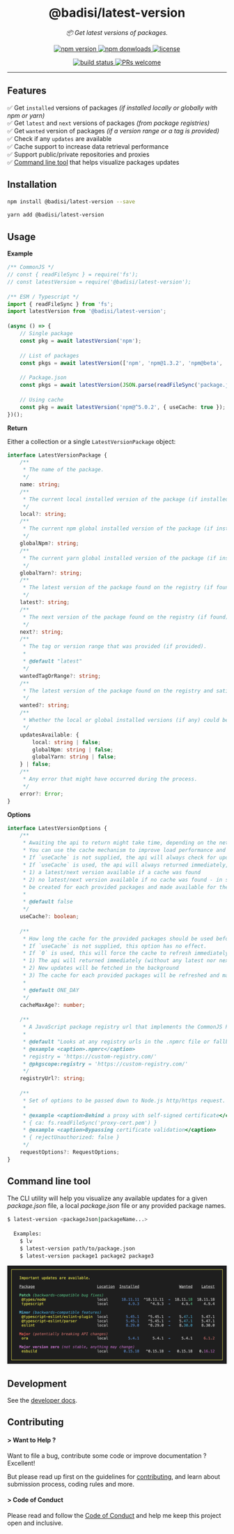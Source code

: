 <h1 align="center">
    @badisi/latest-version
</h1>

<p align="center">
    <i>📦 Get latest versions of packages.</i><br/>
</p>

<p align="center">
    <a href="https://www.npmjs.com/package/@badisi/latest-version">
        <img src="https://img.shields.io/npm/v/@badisi/latest-version.svg?color=blue&logo=npm" alt="npm version" />
    </a>
    <a href="https://npmcharts.com/compare/@badisi/latest-version?minimal=true">
        <img src="https://img.shields.io/npm/dw/@badisi/latest-version.svg?color=7986CB&logo=npm" alt="npm donwloads" />
    </a>
    <a href="https://github.com/badisi/latest-version/blob/main/LICENSE">
        <img src="https://img.shields.io/npm/l/@badisi/latest-version.svg?color=ff69b4" alt="license" />
    </a>
</p>

<p align="center">
    <a href="https://github.com/Badisi/latest-version/actions/workflows/ci_tests.yml">
        <img src="https://github.com/Badisi/latest-version/actions/workflows/ci_tests.yml/badge.svg" alt="build status" />
    </a>
    <a href="https://github.com/badisi/latest-version/blob/main/CONTRIBUTING.md#-submitting-a-pull-request-pr">
        <img src="https://img.shields.io/badge/PRs-welcome-brightgreen.svg" alt="PRs welcome" />
    </a>
</p>

<hr/>

## Features

✅ Get `installed` versions of packages *(if installed locally or globally with npm or yarn)*<br/>
✅ Get `latest` and `next` versions of packages *(from package registries)*<br/>
✅ Get `wanted` version of packages *(if a version range or a tag is provided)*<br/>
✅ Check if any `updates` are available<br/>
✅ Cache support to increase data retrieval performance<br/>
✅ Support public/private repositories and proxies<br/>
✅ [Command line tool](#tool) that helps visualize packages updates<br/>

## Installation

```sh
npm install @badisi/latest-version --save
```

```sh
yarn add @badisi/latest-version
```

## Usage

__Example__

```ts
/** CommonJS */
// const { readFileSync } = require('fs');
// const latestVersion = require('@badisi/latest-version');

/** ESM / Typescript */
import { readFileSync } from 'fs';
import latestVersion from '@badisi/latest-version';

(async () => {
    // Single package
    const pkg = await latestVersion('npm');

    // List of packages
    const pkgs = await latestVersion(['npm', 'npm@1.3.2', 'npm@beta', '@scope/name@^5.0.2']);

    // Package.json
    const pkgs = await latestVersion(JSON.parse(readFileSync('package.json')));

    // Using cache
    const pkg = await latestVersion('npm@^5.0.2', { useCache: true });
})();
```

__Return__

Either a collection or a single `LatestVersionPackage` object:

```ts
interface LatestVersionPackage {
    /**
     * The name of the package.
     */
    name: string;
    /**
     * The current local installed version of the package (if installed).
     */
    local?: string;
    /**
     * The current npm global installed version of the package (if installed).
     */
    globalNpm?: string;
    /**
     * The current yarn global installed version of the package (if installed).
     */
    globalYarn?: string;
    /**
     * The latest version of the package found on the registry (if found).
     */
    latest?: string;
    /**
     * The next version of the package found on the registry (if found).
     */
    next?: string;
    /**
     * The tag or version range that was provided (if provided).
     *
     * @default "latest"
     */
    wantedTagOrRange?: string;
    /**
     * The latest version of the package found on the registry and satisfied by the wanted tag or version range.
     */
    wanted?: string;
    /**
     * Whether the local or global installed versions (if any) could be upgraded or not, based on the wanted version.
     */
    updatesAvailable: {
        local: string | false;
        globalNpm: string | false;
        globalYarn: string | false;
    } | false;
    /**
     * Any error that might have occurred during the process.
     */
    error?: Error;
}
```

__Options__

```ts
interface LatestVersionOptions {
    /**
     * Awaiting the api to return might take time, depending on the network, and might impact your package loading performance.
     * You can use the cache mechanism to improve load performance and reduce unnecessary network requests.
     * If `useCache` is not supplied, the api will always check for updates and wait for every requests to return before returning itself.
     * If `useCache` is used, the api will always returned immediately, with either (for each provided packages):
     * 1) a latest/next version available if a cache was found
     * 2) no latest/next version available if no cache was found - in such case updates will be fetched in the background and a cache will
     * be created for each provided packages and made available for the next call to the api.
     *
     * @default false
     */
    useCache?: boolean;

    /**
     * How long the cache for the provided packages should be used before being refreshed (in milliseconds).
     * If `useCache` is not supplied, this option has no effect.
     * If `0` is used, this will force the cache to refresh immediately:
     * 1) The api will returned immediately (without any latest nor next version available for the provided packages)
     * 2) New updates will be fetched in the background
     * 3) The cache for each provided packages will be refreshed and made available for the next call to the api
     *
     * @default ONE_DAY
     */
    cacheMaxAge?: number;

    /**
     * A JavaScript package registry url that implements the CommonJS Package Registry specification.
     *
     * @default "Looks at any registry urls in the .npmrc file or fallback to the default npm registry instead"
     * @example <caption>.npmrc</caption>
     * registry = 'https://custom-registry.com/'
     * @pkgscope:registry = 'https://custom-registry.com/'
     */
    registryUrl?: string;

    /**
     * Set of options to be passed down to Node.js http/https request.
     *
     * @example <caption>Behind a proxy with self-signed certificate</caption>
     * { ca: fs.readFileSync('proxy-cert.pem') }
     * @example <caption>Bypassing certificate validation</caption>
     * { rejectUnauthorized: false }
     */
    requestOptions?: RequestOptions;
}
```


## Command line tool

The CLI utility will help you visualize any available updates for a given *package.json* file, a local *package.json* file or any provided package names.

```sh
$ latest-version <packageJson|packageName...>

  Examples:
    $ lv
    $ latest-version path/to/package.json
    $ latest-version package1 package2 package3
```

![CLI utility preview][clipreview]



## Development

See the [developer docs][developer].


## Contributing

#### > Want to Help ?

Want to file a bug, contribute some code or improve documentation ? Excellent!

But please read up first on the guidelines for [contributing][contributing], and learn about submission process, coding rules and more.

#### > Code of Conduct

Please read and follow the [Code of Conduct][codeofconduct] and help me keep this project open and inclusive.




[clipreview]: https://github.com/badisi/latest-version/blob/main/cli_preview.png
[developer]: https://github.com/badisi/latest-version/blob/main/DEVELOPER.md
[contributing]: https://github.com/badisi/latest-version/blob/main/CONTRIBUTING.md
[codeofconduct]: https://github.com/badisi/latest-version/blob/main/CODE_OF_CONDUCT.md
